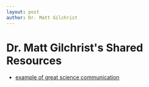 ```yaml
---
layout: post
author: Dr. Matt Gilchrist
---
```

# Dr. Matt Gilchrist's Shared Resources

- [example of great science communication](https://www.spectrumnews.org/features/deep-dive/the-lost-girls/)
